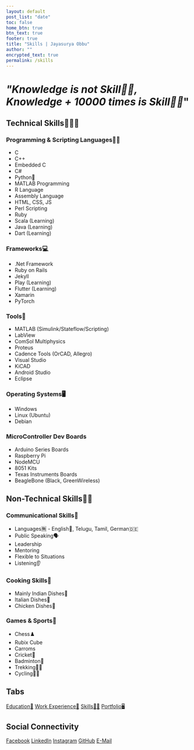 ```yaml
---
layout: default
post_list: "date"
toc: false
home_btn: true
btn_text: true
footer: true
title: "Skills | Jayasurya Obbu"
author: ""
encrypted_text: true
permalink: /skills
---
```


# _"Knowledge is not Skill🤹🏼, Knowledge + 10000 times is Skill🤹🏼_"

## Technical Skills🔧🤹🏼

### Programming & Scripting Languages👨‍💻

+ C
+ C++
+ Embedded C
+ C#
+ Python🐍
+ MATLAB Programming
+ R Language
+ Assembly Language
+ HTML, CSS, JS
+ Perl Scripting
+ Ruby
+ Scala (Learning)
+ Java (Learning)
+ Dart (Learning)

### Frameworks💻

+ .Net Framework
+ Ruby on Rails
+ Jekyll
+ Play (Learning)
+ Flutter (Learning)
+ Xamarin
+ PyTorch

### Tools🧰

+ MATLAB (Simulink/Stateflow/Scripting)
+ LabView
+ ComSol Multiphysics
+ Proteus
+ Cadence Tools (OrCAD, Allegro)
+ Visual Studio
+ KiCAD
+ Android Studio
+ Eclipse

### Operating Systems🖥️

+ Windows
+ Linux (Ubuntu)
+ Debian

### MicroController Dev Boards

+ Arduino Series Boards
+ Raspberry Pi
+ NodeMCU
+ 8051 Kits
+ Texas Instruments Boards
+ BeagleBone (Black, GreenWireless)

## Non-Technical Skills🤹🏼

### Communicational Skills💬

* Languages🈚 - English🏴󠁧󠁢󠁥󠁮󠁧󠁿, Telugu, Tamil, German🇩🇪
* Public Speaking🗣️
* Leadership
* Mentoring
* Flexible to Situations
* Listening👂

### Cooking Skills🍳

* Mainly Indian Dishes🍛
* Italian Dishes🍕
* Chicken Dishes🍗

### Games & Sports🎲

* Chess♟️
* Rubix Cube
* Carroms
* Cricket🏏
* Badminton🏸
* Trekking🧗‍♂️
* Cycling🚴‍♂️

## Tabs

[Education📖](education.md) [Work Experience💼](work-experience.md) [Skills🤹🏼](skills.md) [Portfolio🖥️](portfolio.md)

## Social Connectivity

[Facebook](https://www.facebook.com/jayasurya.obbu/) [LinkedIn](https://www.linkedin.com/in/jayasurya-obbu/) [Instagram](https://www.instagram.com/mr__circuit/) [GitHub](https://github.com/mr-circuit) [E-Mail]( mailto:hello@jayasurya.me) 